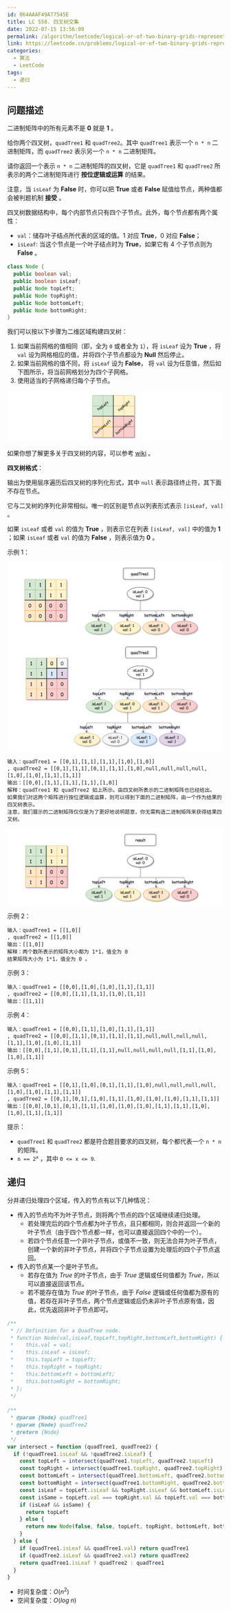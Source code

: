 ```yaml
---
id: 064AAAF49A77545E
title: LC 558. 四叉树交集
date: 2022-07-15 13:56:09
permalink: /algorithm/leetcode/logical-or-of-two-binary-grids-represented-as-quad-trees
link: https://leetcode.cn/problems/logical-or-of-two-binary-grids-represented-as-quad-trees
categories:
  - 算法
  - LeetCode
tags:
  - 递归
---
```


<Level :type='2'/>

## 问题描述

二进制矩阵中的所有元素不是 **0** 就是 **1** 。

给你两个四叉树，`quadTree1` 和 `quadTree2`。其中 `quadTree1` 表示一个 `n * n` 二进制矩阵，而 `quadTree2` 表示另一个 `n * n` 二进制矩阵。

请你返回一个表示 `n * n` 二进制矩阵的四叉树，它是 `quadTree1` 和 `quadTree2` 所表示的两个二进制矩阵进行 **按位逻辑或运算** 的结果。

注意，当 `isLeaf` 为 **False** 时，你可以把 **True** 或者 **False** 赋值给节点，两种值都会被判题机制 **接受** 。

四叉树数据结构中，每个内部节点只有四个子节点。此外，每个节点都有两个属性：

- `val`：储存叶子结点所代表的区域的值。1 对应 **True**，0 对应 **False**；
- `isLeaf`: 当这个节点是一个叶子结点时为 **True**，如果它有 4 个子节点则为 **False** 。

```java
class Node {
  public boolean val;
  public boolean isLeaf;
  public Node topLeft;
  public Node topRight;
  public Node bottomLeft;
  public Node bottomRight;
}
```

我们可以按以下步骤为二维区域构建四叉树：

1. 如果当前网格的值相同（即，全为 `0` 或者全为 `1`），将 `isLeaf` 设为 **True** ，将 `val` 设为网格相应的值，并将四个子节点都设为 **Null** 然后停止。
2. 如果当前网格的值不同，将 `isLeaf` 设为 **False**， 将 `val` 设为任意值，然后如下图所示，将当前网格划分为四个子网格。
3. 使用适当的子网格递归每个子节点。

![四叉树交集](/img/algorithm/leetcode/0500-0599/558-1.png)

如果你想了解更多关于四叉树的内容，可以参考 [wiki](https://en.wikipedia.org/wiki/Quadtree) 。

**四叉树格式**：

输出为使用层序遍历后四叉树的序列化形式，其中 `null` 表示路径终止符，其下面不存在节点。

它与二叉树的序列化非常相似。唯一的区别是节点以列表形式表示 `[isLeaf, val]` 。

如果 `isLeaf` 或者 `val` 的值为 **True** ，则表示它在列表 `[isLeaf, val]` 中的值为 **1** ；如果 `isLeaf` 或者 `val` 的值为 **False** ，则表示值为 **0** 。

示例 1：

![示例 1](/img/algorithm/leetcode/0500-0599/558-2.png)
![示例 1](/img/algorithm/leetcode/0500-0599/558-3.png)

```text
输入：quadTree1 = [[0,1],[1,1],[1,1],[1,0],[1,0]]
, quadTree2 = [[0,1],[1,1],[0,1],[1,1],[1,0],null,null,null,null,[1,0],[1,0],[1,1],[1,1]]
输出：[[0,0],[1,1],[1,1],[1,1],[1,0]]
解释：quadTree1 和 quadTree2 如上所示。由四叉树所表示的二进制矩阵也已经给出。
如果我们对这两个矩阵进行按位逻辑或运算，则可以得到下面的二进制矩阵，由一个作为结果的四叉树表示。
注意，我们展示的二进制矩阵仅仅是为了更好地说明题意，你无需构造二进制矩阵来获得结果四叉树。
```

![示例 1](/img/algorithm/leetcode/0500-0599/558-4.png)

示例 2：

```text
输入：quadTree1 = [[1,0]]
, quadTree2 = [[1,0]]
输出：[[1,0]]
解释：两个数所表示的矩阵大小都为 1*1，值全为 0
结果矩阵大小为 1*1，值全为 0 。
```

示例 3：

```text
输入：quadTree1 = [[0,0],[1,0],[1,0],[1,1],[1,1]]
, quadTree2 = [[0,0],[1,1],[1,1],[1,0],[1,1]]
输出：[[1,1]]
```

示例 4：

```text
输入：quadTree1 = [[0,0],[1,1],[1,0],[1,1],[1,1]]
, quadTree2 = [[0,0],[1,1],[0,1],[1,1],[1,1],null,null,null,null,[1,1],[1,0],[1,0],[1,1]]
输出：[[0,0],[1,1],[0,1],[1,1],[1,1],null,null,null,null,[1,1],[1,0],[1,0],[1,1]]
```

示例 5：

```text
输入：quadTree1 = [[0,1],[1,0],[0,1],[1,1],[1,0],null,null,null,null,[1,0],[1,0],[1,1],[1,1]]
, quadTree2 = [[0,1],[0,1],[1,0],[1,1],[1,0],[1,0],[1,0],[1,1],[1,1]]
输出：[[0,0],[0,1],[0,1],[1,1],[1,0],[1,0],[1,0],[1,1],[1,1],[1,0],[1,0],[1,1],[1,1]]
```

提示：

- `quadTree1` 和 `quadTree2` 都是符合题目要求的四叉树，每个都代表一个 `n * n` 的矩阵。
- <code>n == 2<sup>x</sup></code> ，其中 `0 <= x <= 9`.

## 递归

分并递归处理四个区域，传入的节点有以下几种情况：

- 传入的节点均不为叶子节点，则将两个节点的四个区域继续递归处理。
  - 若处理完后的四个节点都为叶子节点，且只都相同，则合并返回一个新的叶子节点（由于四个节点都一样，也可以直接返回四个中的一个）。
  - 若四个节点任意一个非叶子节点，或值不一致，则无法合并为叶子节点，创建一个新的非叶子节点，并将四个子节点设置为处理后的四个子节点返回。
- 传入的节点某一个是叶子节点。
  - 若存在值为 $True$ 的叶子节点，由于 $True$ 逻辑或任何值都为 $True$，所以可以直接返回该节点。
  - 若不能存在值为 $True$ 的叶子节点，由于 $False$ 逻辑或任何值都为原有的值，若存在非叶子节点，两个节点逻辑或后仍未非叶子节点原有值，因此，优先返回非叶子节点即可。

```javascript
/**
 * // Definition for a QuadTree node.
 * function Node(val,isLeaf,topLeft,topRight,bottomLeft,bottomRight) {
 *    this.val = val;
 *    this.isLeaf = isLeaf;
 *    this.topLeft = topLeft;
 *    this.topRight = topRight;
 *    this.bottomLeft = bottomLeft;
 *    this.bottomRight = bottomRight;
 * };
 */

/**
 * @param {Node} quadTree1
 * @param {Node} quadTree2
 * @return {Node}
 */
var intersect = function (quadTree1, quadTree2) {
  if (!quadTree1.isLeaf && !quadTree2.isLeaf) {
    const topLeft = intersect(quadTree1.topLeft, quadTree2.topLeft)
    const topRight = intersect(quadTree1.topRight, quadTree2.topRight)
    const bottomLeft = intersect(quadTree1.bottomLeft, quadTree2.bottomLeft)
    const bottomRight = intersect(quadTree1.bottomRight, quadTree2.bottomRight)
    const isLeaf = topLeft.isLeaf && topRight.isLeaf && bottomLeft.isLeaf && bottomRight.isLeaf
    const isSame = topLeft.val === topRight.val && topLeft.val === bottomLeft.val && bottomLeft.val === bottomRight.val
    if (isLeaf && isSame) {
      return topLeft
    } else {
      return new Node(false, false, topLeft, topRight, bottomLeft, bottomRight)
    }
  } else {
    if (quadTree1.isLeaf && quadTree1.val) return quadTree1
    if (quadTree2.isLeaf && quadTree2.val) return quadTree2
    return quadTree1.isLeaf ? quadTree2 : quadTree1
  }
}
```

- 时间复杂度：$O(n^2)$
- 空间复杂度：$O(log\;n)$
